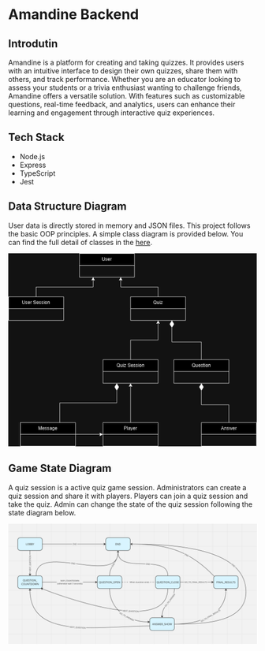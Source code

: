 # Amandine Backend

## Introdutin

Amandine is a platform for creating and taking quizzes. It provides users with an intuitive interface to design their own quizzes, share them with others, and track performance. Whether you are an educator looking to assess your students or a trivia enthusiast wanting to challenge friends, Amandine offers a versatile solution. With features such as customizable questions, real-time feedback, and analytics, users can enhance their learning and engagement through interactive quiz experiences.

## Tech Stack

- Node.js
- Express
- TypeScript
- Jest

## Data Structure Diagram

User data is directly stored in memory and JSON files. This project follows the basic OOP principles. A simple class diagram is provided below. You can find the full detail of classes in the [here](./src/models/Classes.ts).

![Data Structure Diagram](./docs/DataStructrueDiagram.png)

## Game State Diagram

A quiz session is a active quiz game session. Administrators can create a quiz session and share it with players. Players can join a quiz session and take the quiz. Admin can change the state of the quiz session following the state diagram below.

![Game State Diagram](./docs/QuizSessionStateDiagram.png)
